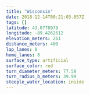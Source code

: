 ```yaml
---
title: "Wisconsin"
date: 2018-12-14T00:21:03.857Z
tags: []
latitude: 43.0778979
longitude: -89.4262612
elevation_meters: 261
distance_meters: 400
lap_lanes: 8
home_lanes: 8
surface_type: artificial
surface_color: red
turn_diameter_meters: 77.58
turn_radius_b_meters: 39.99
steeple_water_location: inside
---
```

